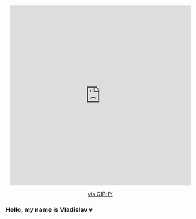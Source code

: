 <div align="center">
  <iframe src="https://giphy.com/embed/fu1cAil49jxpUnz0Ee" width="480" height="480" frameBorder="0" class="giphy-embed" allowFullScreen></iframe><p><a href="https://giphy.com/gifs/lights-visuals-vjloops-fu1cAil49jxpUnz0Ee">via GIPHY</a></p>
</div>

### Hello, my name is Vladislav 💀
<!--
**VladikTI/VladikTI** is a ✨ _special_ ✨ repository because its `README.md` (this file) appears on your GitHub profile.

Here are some ideas to get you started:

- 🔭 I’m currently working on ...
- 🌱 I’m currently learning ...
- 👯 I’m looking to collaborate on ...
- 🤔 I’m looking for help with ...
- 💬 Ask me about ...
- 📫 How to reach me: ...
- 😄 Pronouns: ...
- ⚡ Fun fact: ...
-->
